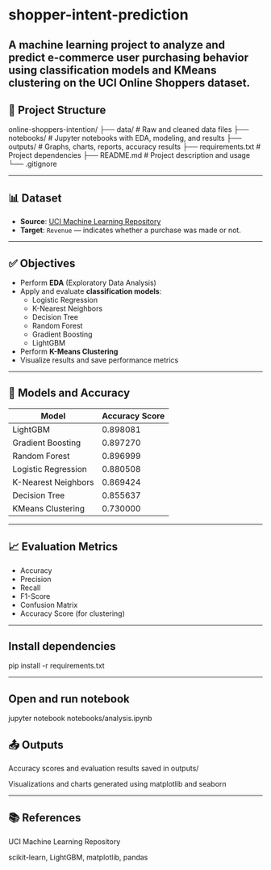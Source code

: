 # shopper-intent-prediction
A machine learning project to analyze and predict e-commerce user purchasing behavior using classification models and KMeans clustering on the UCI Online Shoppers dataset.
---

## 📂 Project Structure

online-shoppers-intention/
├── data/ # Raw and cleaned data files
├── notebooks/ # Jupyter notebooks with EDA, modeling, and results
├── outputs/ # Graphs, charts, reports, accuracy results
├── requirements.txt # Project dependencies
├── README.md # Project description and usage
└── .gitignore



---

## 📊 Dataset

- **Source**: [UCI Machine Learning Repository](https://archive.ics.uci.edu/ml/datasets/Online+Shoppers+Purchasing+Intention+Dataset)
- **Target**: `Revenue` — indicates whether a purchase was made or not.

---

## ✅ Objectives

- Perform **EDA** (Exploratory Data Analysis)
- Apply and evaluate **classification models**:
  - Logistic Regression
  - K-Nearest Neighbors
  - Decision Tree
  - Random Forest
  - Gradient Boosting
  - LightGBM
- Perform **K-Means Clustering**
- Visualize results and save performance metrics

---

## 🧠 Models and Accuracy

| Model                 | Accuracy Score |
|----------------------|----------------|
| LightGBM             | 0.898081       |
| Gradient Boosting    | 0.897270       |
| Random Forest        | 0.896999       |
| Logistic Regression  | 0.880508       |
| K-Nearest Neighbors  | 0.869424       |
| Decision Tree        | 0.855637       |
| KMeans Clustering    | 0.730000       |

---

## 📈 Evaluation Metrics

- Accuracy
- Precision
- Recall
- F1-Score
- Confusion Matrix
- Accuracy Score (for clustering)

---
## Install dependencies
pip install -r requirements.txt

---
## Open and run notebook
jupyter notebook notebooks/analysis.ipynb

## 📤 Outputs
Accuracy scores and evaluation results saved in outputs/



Visualizations and charts generated using matplotlib and seaborn

---
## 📚 References
UCI Machine Learning Repository

scikit-learn, LightGBM, matplotlib, pandas




